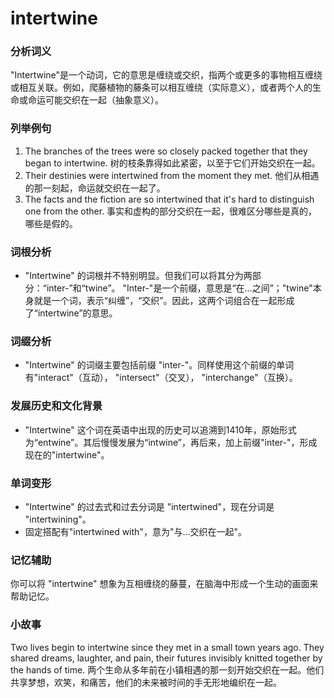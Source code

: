 # intertwine

### 分析词义

  

"Intertwine"是一个动词，它的意思是缠绕或交织，指两个或更多的事物相互缠绕或相互关联。例如，爬藤植物的藤条可以相互缠绕（实际意义），或者两个人的生命或命运可能交织在一起（抽象意义）。

  

### 列举例句

  

1.  The branches of the trees were so closely packed together that they began to intertwine. 树的枝条靠得如此紧密，以至于它们开始交织在一起。
2.  Their destinies were intertwined from the moment they met. 他们从相遇的那一刻起，命运就交织在一起了。
3.  The facts and the fiction are so intertwined that it's hard to distinguish one from the other. 事实和虚构的部分交织在一起，很难区分哪些是真的，哪些是假的。

  

### 词根分析

  

*   "Intertwine" 的词根并不特别明显。但我们可以将其分为两部分：“inter-”和“twine”。 "Inter-"是一个前缀，意思是“在...之间”；"twine"本身就是一个词，表示“纠缠”，“交织”。因此，这两个词组合在一起形成了“intertwine”的意思。

  

### 词缀分析

  

*   "Intertwine" 的词缀主要包括前缀 "inter-"。同样使用这个前缀的单词有"interact"（互动）， "intersect"（交叉）， "interchange"（互换）。

  

### 发展历史和文化背景

  

*   "Intertwine" 这个词在英语中出现的历史可以追溯到1410年，原始形式为“entwine”。其后慢慢发展为“intwine”，再后来，加上前缀"inter-"，形成现在的"intertwine"。

  

### 单词变形

  

*   "Intertwine" 的过去式和过去分词是 "intertwined"，现在分词是 "intertwining"。
*   固定搭配有"intertwined with"，意为"与…交织在一起"。

  

### 记忆辅助

  

你可以将 "intertwine" 想象为互相缠绕的藤蔓，在脑海中形成一个生动的画面来帮助记忆。

  

### 小故事

  

Two lives begin to intertwine since they met in a small town years ago. They shared dreams, laughter, and pain, their futures invisibly knitted together by the hands of time. 两个生命从多年前在小镇相遇的那一刻开始交织在一起。他们共享梦想，欢笑，和痛苦，他们的未来被时间的手无形地编织在一起。
